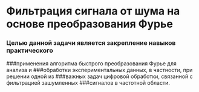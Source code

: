 # Фильтрация сигнала от шума на основе преобразования Фурье
### Целью данной задачи является закрепление навыков практического
###применения алгоритма быстрого преобразования Фурье для анализа и
###обработки экспериментальных данных, в частности, при решении одной из
###важных задач цифровой обработки, связанной с фильтрацией зашумленных
###сигналов в частотной области. 
